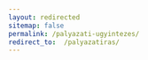 ```yaml
---
layout: redirected
sitemap: false
permalink: /palyazati-ugyintezes/
redirect_to:  /palyazatiras/
---
```

